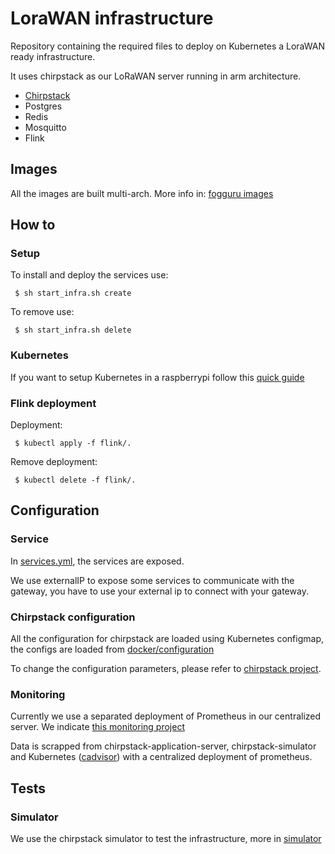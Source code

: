 # LoraWAN infrastructure 

Repository containing the required files to deploy on Kubernetes a LoraWAN ready infrastructure.

It uses chirpstack as our LoRaWAN server running in arm architecture.

- [Chirpstack](https://www.chirpstack.io/)
- Postgres
- Redis
- Mosquitto
- Flink

## Images

All the images are built multi-arch.  More info in: [fogguru images](https://hub.docker.com/u/fogguru) 

## How to

### Setup 

To install and deploy the services use:

```
 $ sh start_infra.sh create
```

To remove use: 

```
 $ sh start_infra.sh delete
```

### Kubernetes

If you want to setup Kubernetes in a raspberrypi follow this [quick guide](kuberetes/install.md)

### Flink deployment

Deployment: 

```
 $ kubectl apply -f flink/.
```

Remove deployment:

```
 $ kubectl delete -f flink/.
```

## Configuration

### Service

In [services.yml](services.yaml), the services are exposed. 

We use externalIP to expose some services to communicate with the gateway, you have to use your external ip to connect with your gateway.

### Chirpstack configuration

All the configuration for chirpstack are loaded using Kubernetes configmap, the configs are loaded from [docker/configuration](docker/configuration)

To change the configuration parameters, please refer to [chirpstack project](https://www.chirpstack.io/overview/).

### Monitoring

Currently we use a separated deployment of Prometheus in our centralized server. We indicate [this monitoring project](https://github.com/uschtwill/docker_monitoring_logging_alerting)

Data is scrapped from chirpstack-application-server, chirpstack-simulator and Kubernetes ([cadvisor](https://github.com/google/cadvisor/tree/master/deploy/kubernetes)) with a centralized deployment of prometheus.

## Tests

### Simulator

We use the chirpstack simulator to test the infrastructure, more in [simulator](https://github.com/FogGuru/lorawan-infra/blob/master/simulator/README.md)


